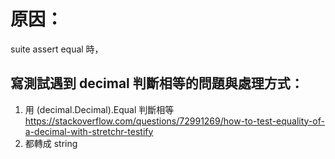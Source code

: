 # 原因：
suite assert equal 時，
## 寫測試遇到 decimal 判斷相等的問題與處理方式：
1. 用 (decimal.Decimal).Equal 判斷相等 https://stackoverflow.com/questions/72991269/how-to-test-equality-of-a-decimal-with-stretchr-testify
2. 都轉成 string